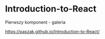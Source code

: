 # Introduction-to-React
Pierwszy komponent - galeria

https://paszak.github.io/Introduction-to-React/
